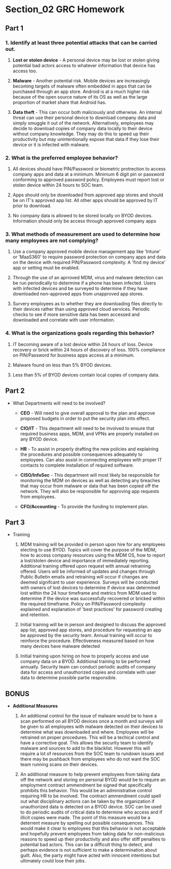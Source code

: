 # Section_02 GRC Homework

## **Part 1**
### 1. Identify at least three potential attacks that can be carried out.

1) **Lost or stolen device** - A personal device may be lost or stolen giving potential bad actors access to whatever information that device has access too.

2) **Malware** - Another potential risk. Mobile devices are increasingly becoming targets of malware often embedded in apps that can be purchased through an app store. Android is at a much higher risk because of the open source nature of its OS as well as the large proportion of market share that Android has.

3) **Data theft** - This can occur both maliciously and otherwise. An internal threat can use their personal device to download company data and simply smuggle it out of the network. Alternatively, employees may decide to download copies of company data locally to their device without company knowledge. They may do this to speed up their productivity but may unintentionally expose that data if they lose their device or it is infected with malware.


### 2. What is the preferred employee behavior?

1) All devices should have PIN/Password or biometric protrection to access company apps and data at a minimum. Minimum 6 digit pin or password conforming to approved password policy. Employees must report lost or stolen device within 24 hours to SOC team.

2) Apps should only be downloaded from approved app stores and should be on IT's approved app list. All other apps should be approved by IT prior to download.

3) No company data is allowed to be stored locally on BYOD devices. Information should only be access through approved company apps


### 3. What methods of measurement are used to determine how many employees are not complying?

1) Use a company approved mobile device management app like 'Intune' or 'MaaS360' to require password protection on company apps and data on the device with required PIN/Password complexity. A 'find my device' app or setting must be enabled.

2) Through the use of an aprroved MDM, virus and malware detection can be run periodically to determine if a phone has been infected. Users with infected devices and be surveyed to determine if they have downloaded non-approved apps from unapproved app stores.

3) Survery employees as to whether they are downloading files directly to their devices rather than using approved cloud services. Periodic checks to see if more sensitive data has been accessed and downloaded and correlate with user information.


### 4. What is the organizations goals regarding this behavior?

1) IT becoming aware of a lost device within 24 hours of loss. Device recovery or brick within 24 hours of discovery of loss.  100% compliance on PIN/Password for business apps access at a minimum.

2) Malware found on less than 5% BYOD devices.

3) Less than 5% of BYOD devices contain local copies of company data. 


## **Part 2**

* What Departments will need to be involved?

    * **CEO** - Will need to give overall approval to the plan and approve proposed budgets in order to put the security plan into effect.

    * **CIO/IT** - This department will need to be involved to ensure that required business apps, MDM, and VPNs are properly installed on any BYOD device.

    * **HR** - To assist in properly drafting the new policies and explaining the procedures and possible consequences adequately to employees. Can also assist in connecting employees with proper IT contacts to complete installation of required software.

    * **CISO/InfoSec** - This department will most likely be responsible for monitoring the MDM on devices as well as detecting any breaches that may occur from malware or data that has been copied off the network. They will also be responsible for approving app requests from employees.

    * **CFO/Accounting** - To provide the funding to implement plan. 

## **Part 3**

* Training

    1) MDM training will be provided in person upon hire for any employees electing to use BYOD. Topics will cover the purpose of the MDM, how to access company resources using the MDM OS, how to report a lost/stolen device and importance of immediately reporting. Additional training offered upon request with annual retraining offered. Users will be informed of updates and changes through Public Bulletin emails and retraining will occur if changes are deemed signifcant to user experience. Surveys will be conducted with owners of lost devices to determine if device was determined lost within the 24 hour timeframe and metrics from MDM used to determine if the device was successfully recovered or bricked within the required timeframe. Policy on PIN/Password complexity explained and explanation of 'best practices' for password creating and retention.
    
    2) Initial training will be in person and designed to discuss the approved app list, approved app stores, and procedure for requesting an app be approved by the security team.  Annual training will occur to reinforce the procedure. Effectiveness measured based on how many devices have malware detected
    
    3) Initial training upon hiring on how to properly access and use company data on a BYOD. Additional training to be performed annually. Security team can conduct periodic audits of company data for access and unauthorized copies and correlate with user data to determine possible partie responsible.

    
## **BONUS**

* **Additional Measures**

    1) An additional control for the issue of malware would be to have a scan performed on all BYOD devices once a month and surveys will be given to all employees with malware detected on their devices to determine what was downloaded and where. Employees will be retrained on proper procedures. This will be a techical control and have a corrective goal. This allows the security team to identify malware and sources to add to the blacklist. However this will require a lot of resources from the SOC team to rundown issues and there may be pushback from employees who do not want the SOC team running scans on their devices.

    2) An additional measure to help prevent employees from taking data off the network and storing on personal BYOD would be to require an employment contract ammendment be signed that specifically prohibits this behavior. This would be an administrative control requiring HR to be involved. The contract ammendment could spell out what disciplinary actions can be taken by the organization if unauthorized data is detected on a BYOD device. SOC can be used to do periodic audits of critical data to determine who access and if illicit copies were made. The point of this measure would be a deterrent measure by spelling out possible consequences. This would make it clear to employees that this behavior is not acceptable and hopefully prevent employees from taking data for non-malicious reasons to speed up their productivity and also offer stiff penalties to potential bad actors. This can be a difficult thing to detect, and perhaps evidence is not sufficient to make a determination about guilt. Also, the party might have acted with innocent intentions but ultimately could lose their jobs.

